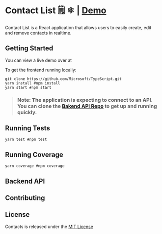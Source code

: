 # Contact List  🗒 ⚛️ | [Demo](#)

Contact List is a React application that allows users to easily create, edit and remove contacts in realtime.

## Getting Started
You can view a live demo over at

To get the frontend running locally:

```shell
git clone https://github.com/Microsoft/TypeScript.git
yarn install #npm install
yarn start #npm start
```

>### Note: The application is expecting to connect to an API. You can clone the [Bakend API Repo](#) to get up and running quickly.

## Running Tests
```shell
yarn test #npm test
```

## Running Coverage

```shell
yarn coverage #npm coverage
```

## Backend API

## Contributing

## License
Contacts is released under the [MIT License](https://opensource.org/licenses/MIT)

